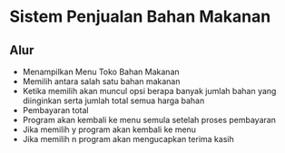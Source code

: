 # Sistem Penjualan Bahan Makanan

## Alur
- Menampilkan Menu Toko Bahan Makanan
- Memilih antara salah satu bahan makanan
- Ketika memilih akan muncul opsi berapa banyak jumlah bahan yang diinginkan serta jumlah total semua harga bahan
- Pembayaran total
- Program akan kembali ke menu semula setelah proses pembayaran
- Jika memilih y program akan kembali ke menu
- Jika memilih n program akan mengucapkan terima kasih